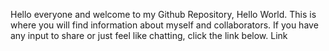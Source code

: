 Hello everyone and welcome to my Github Repository, Hello World.
This is where you will find information about myself and collaborators.
If you have any input to share or just feel like chatting, click the link below.
Link
